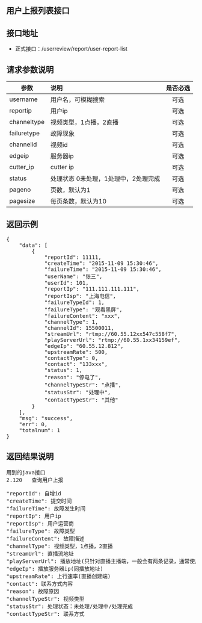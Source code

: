 用户上报列表接口
----------

接口地址
----------
  * 正式接口：/userreview/report/user-report-list

请求参数说明
----------
|  参数         |说明          |是否必选|
| ------------- |:-------------|:-----:|
| username       | 用户名，可模糊搜索 |可选    |
| reportip   | 用户ip |可选    |
| channeltype      | 视频类型，1点播，2直播  |可选    |
| failuretype | 故障现象 |可选    |
| channelid | 视频id |可选    |
| edgeip| 服务器ip|可选    |
| cutter_ip| cutter ip | 可选 |
| status| 处理状态  0未处理，1处理中，2处理完成 |可选    |
| pageno      | 页数，默认为1 |可选    |
| pagesize      | 每页条数，默认为10 |可选    |
返回示例
----------
<pre>
{
    "data": [
        {
            "reportId": 11111,
            "createTime": "2015-11-09 15:30:46",
            "failureTime": "2015-11-09 15:30:46",
            "userName": "张三",
            "userId": 101,
            "reportIp": "111.111.111.111",
            "reportIsp": "上海电信",
            "failureTypeId": 1,
            "failureType": "观看黑屏",
            "failureContent": "xxx",
            "channelType": 1,
            "channelId": 15500011,
            "streamUrl": "rtmp://60.55.12xx547c558f7",
            "playServerUrl": "rtmp://60.55.1xx34159ef",
            "edgeIp": "60.55.12.812",
            "upstreamRate": 500,
            "contactType": 0,
            "contact": "133xxx",
            "status": 1,
            "reason": "停电了",
            "channelTypeStr": "点播",
            "statusStr": "处理中",
            "contactTypeStr": "其他"
        }
    ],
    "msg": "success",
    "err": 0,
    "totalnum": 1
}
</pre>

返回结果说明
----------
<pre>
用到的java接口
2.120	查询用户上报

"reportId": 自增id
"createTime": 提交时间
"failureTime": 故障发生时间
"reportIp": 用户ip
"reportIsp": 用户运营商
"failureType": 故障类型
"failureContent": 故障描述
"channelType": 视频类型，1点播，2直播
"streamUrl": 直播流地址
"playServerUrl": 播放地址(只针对直播主播端，一般会有两条记录，通常使用第一条)
"edgeIp": 播放服务器ip(同播放地址)
"upstreamRate": 上行速率(直播创建端)
"contact": 联系方式内容
"reason": 故障原因
"channelTypeStr": 视频类型
"statusStr": 处理状态：未处理/处理中/处理完成
"contactTypeStr": 联系方式
</pre>